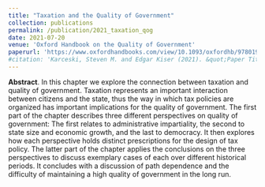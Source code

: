 ```yaml
---
title: "Taxation and the Quality of Government"
collection: publications
permalink: /publication/2021_taxation_qog 
date: 2021-07-20
venue: 'Oxford Handbook on the Quality of Government'
paperurl: 'https://www.oxfordhandbooks.com/view/10.1093/oxfordhb/9780198858218.001.0001/oxfordhb-9780198858218-e-34'
#citation: 'Karceski, Steven M. and Edgar Kiser (2021). &quot;Paper Title Number 1.&quot; <i>Journal 1</i>. 701–22.'
--- 
```

**Abstract**. In this chapter we explore the connection between taxation and quality of government. Taxation represents an important interaction between citizens and the state, thus the way in which tax policies are organized has important implications for the quality of government. The first part of the chapter describes three different perspectives on quality of government: The first relates to administrative impartiality, the second to state size and economic growth, and the last to democracy. It then explores how each perspective holds distinct prescriptions for the design of tax policy. The latter part of the chapter applies the conclusions on the three perspectives to discuss exemplary cases of each over different historical periods. It concludes with a discussion of path dependence and the difficulty of maintaining a high quality of government in the long run. 

